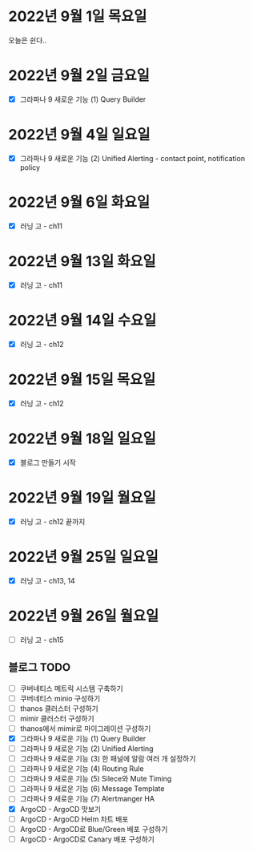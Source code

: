# 2022년 9월 1일 목요일

오늘은 쉰다..

# 2022년 9월 2일 금요일

* [x] 그라파나 9 새로운 기능 (1) Query Builder
  
# 2022년 9월 4일 일요일

* [x] 그라파나 9 새로운 기능 (2) Unified Alerting - contact point, notification policy

# 2022년 9월 6일 화요일

* [x] 러닝 고 - ch11

# 2022년 9월 13일 화요일

* [x] 러닝 고 - ch11

# 2022년 9월 14일 수요일

* [x] 러닝 고 - ch12

# 2022년 9월 15일 목요일

* [x] 러닝 고 - ch12

# 2022년 9월 18일 일요일 

* [x] 블로그 만들기 시작

# 2022년 9월 19일 월요일 

* [x] 러닝 고 - ch12 끝까지

# 2022년 9월 25일 일요일 

* [x] 러닝 고 - ch13, 14

# 2022년 9월 26일 월요일

* [ ] 러닝 고 - ch15

## 블로그 TODO

* [ ] 쿠버네티스 메트릭 시스템 구축하기
* [ ] 쿠버네티스 minio 구성하기
* [ ] thanos 클러스터 구성하기
* [ ] mimir 클러스터 구성하기
* [ ] thanos에서 mimir로 마이그레이션 구성하기
* [x] 그라파나 9 새로운 기능 (1) Query Builder
* [ ] 그라파나 9 새로운 기능 (2) Unified Alerting
* [ ] 그라파나 9 새로운 기능 (3) 한 패널에 알람 여러 개 설정하기
* [ ] 그라파나 9 새로운 기능 (4) Routing Rule
* [ ] 그라파나 9 새로운 기능 (5) Silece와 Mute Timing
* [ ] 그라파나 9 새로운 기능 (6) Message Template 
* [ ] 그라파나 9 새로운 기능 (7) Alertmanger HA
* [x] ArgoCD - ArgoCD 맛보기
* [ ] ArgoCD - ArgoCD Helm 차트 배포
* [ ] ArgoCD - ArgoCD로 Blue/Green 배포 구성하기
* [ ] ArgoCD - ArgoCD로 Canary 배포 구성하기
